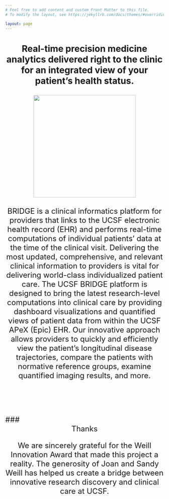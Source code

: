 ```yaml
---
# Feel free to add content and custom Front Matter to this file.
# To modify the layout, see https://jekyllrb.com/docs/themes/#overriding-theme-defaults

layout: page
---
```

# <font size="5">
### <center> Real-time precision medicine analytics delivered right to the clinic for an integrated view of your patient’s health status. </center>

<p align="center">
  <img src="{{site.baseurl}}/assets/images/bridge.jpg" height="325">
  <br>
  <br>
  BRIDGE is a clinical informatics platform for providers that links to the UCSF electronic health record (EHR) and performs real-time computations of individual patients’ data at the time of the clinical visit. Delivering the most updated, comprehensive, and relevant clinical information to providers is vital for delivering world-class individualized patient care. The UCSF BRIDGE platform is designed to bring the latest research-level computations into clinical care by providing dashboard visualizations and quantified views of patient data from within the UCSF APeX (Epic) EHR. Our innovative approach allows providers to quickly and efficiently view the patient’s longitudinal disease trajectories, compare the patients with normative reference groups, examine quantified imaging results, and more.
</p>
<br>
<br>
<br>
### <center> Thanks </center>
<p align="center">
  We are sincerely grateful for the Weill Innovation Award that made this project a reality. The generosity of Joan and Sandy Weill has helped us create a bridge between innovative research discovery and clinical care at UCSF.

</p>
